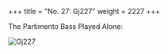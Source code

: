 +++
title = "No. 27: Gj227"
weight = 2227
+++

The Partimento Bass Played Alone:

![Gj227](/img/027DurNum.jpg)
